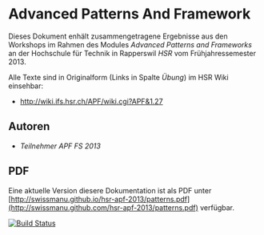 # Advanced Patterns And Framework
Dieses Dokument enhält zusammengetragene Ergebnisse aus den Workshops im Rahmen des Modules *Advanced Patterns and Frameworks* an der Hochschule für Technik in Rapperswil *HSR* vom Frühjahressemester 2013.

Alle Texte sind in Originalform (Links in Spalte *Übung*) im HSR Wiki einsehbar:

* http://wiki.ifs.hsr.ch/APF/wiki.cgi?APF&1.27

## Autoren
* *Teilnehmer APF FS 2013*

## PDF
Eine aktuelle Version diesere Dokumentation ist als PDF unter [http://swissmanu.github.io/hsr-apf-2013/patterns.pdf](http://swissmanu.github.com/hsr-apf-2013/patterns.pdf) verfügbar.

[![Build Status](https://travis-ci.org/swissmanu/hsr-apf-2013.png)](https://travis-ci.org/swissmanu/hsr-apf-2013)
